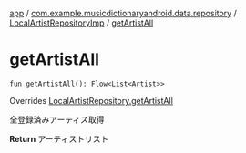 [app](../../index.md) / [com.example.musicdictionaryandroid.data.repository](../index.md) / [LocalArtistRepositoryImp](index.md) / [getArtistAll](./get-artist-all.md)

# getArtistAll

`fun getArtistAll(): Flow<`[`List`](https://kotlinlang.org/api/latest/jvm/stdlib/kotlin.collections/-list/index.html)`<`[`Artist`](../../com.example.musicdictionaryandroid.domain.model.entity/-artist/index.md)`>>`

Overrides [LocalArtistRepository.getArtistAll](../-local-artist-repository/get-artist-all.md)

全登録済みアーティス取得

**Return**
アーティストリスト

